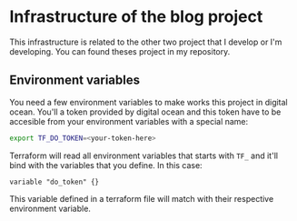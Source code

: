 # Infrastructure of the blog project

This infrastructure is related to the other two project that I develop or I'm developing. You can found theses project in my repository.

## Environment variables

You need a few environment variables to make works this project in digital ocean. You'll a token provided by digital ocean and this token have to be accesible from your environment variables with a special name:

````bash
export TF_DO_TOKEN=<your-token-here>
````

Terraform will read all environment variables that starts with ``TF_`` and it'll bind with the variables that you define. In this case:

````hcl
variable "do_token" {}
````

This variable defined in a terraform file will match with their respective environment variable.

